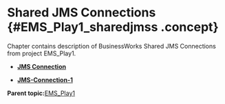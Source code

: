 # Shared JMS Connections {#EMS_Play1_sharedjmss .concept}

Chapter contains description of BusinessWorks Shared JMS Connections from project EMS\_Play1.

-   **[JMS Connection](../../../projects/EMS_Play1/JMS_Connection.sharedjmscon.md)**  

-   **[JMS-Connection-1](../../../projects/EMS_Play1/JMS-Connection-1.sharedjmscon.md)**  


**Parent topic:**[EMS\_Play1](../../../projects/EMS_Play1/EMS_Play1.md)

